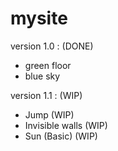 # mysite


version 1.0 : (DONE)
- green floor
- blue sky

version 1.1 : (WIP)
- Jump (WIP)
- Invisible walls (WIP)
- Sun (Basic) (WIP)
